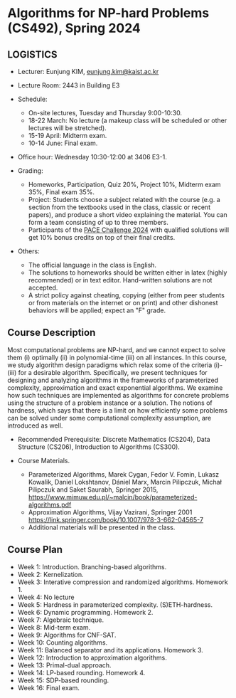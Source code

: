 Algorithms for NP-hard Problems (CS492), Spring 2024
====================


LOGISTICS
---------------------
- Lecturer: Eunjung KIM, eunjung.kim@kaist.ac.kr

- Lecture Room: 2443 in Building E3
  
- Schedule: 
  - On-site lectures, Tuesday and Thursday 9:00-10:30.
  - 18-22 March: No lecture (a makeup class will be scheduled or other lectures will be stretched).
  - 15-19 April: Midterm exam.
  - 10-14 June: Final exam.
     
- Office hour: Wednesday 10:30-12:00 at 3406 E3-1.

- Grading: 
  - Homeworks, Participation, Quiz 20%, Project 10%, Midterm exam 35%, Final exam 35%.
  - Project: Students choose a subject related with the course (e.g. a section from the textbooks used in the class, classic or recent papers), and produce a short video explaining the material. You can form a team consisting of up to three members.
  - Participants of the [PACE Challenge 2024](https://pacechallenge.org/2024/) with qualified solutions will get 10% bonus credits on top of their final credits.
  
 
- Others:
  - The official language in the class is English. 
  - The solutions to homeworks should be written either in latex (highly recommended) or in text editor. Hand-written solutions are not accepted.
  - A strict policy against cheating, copying (either from peer students or from materials on the internet or on print) and other dishonest behaviors will be applied; expect an "F" grade. 


Course Description
-------------------
Most computational problems are NP-hard, and we cannot expect to solve them (i) optimally (ii) in polynomial-time (iii) on all instances. In this course, we study algorithm design paradigms which relax some of the criteria (i)-(iii) for a desirable algorithm. Specifically, we present techniques for designing and analyzing algorithms in the frameworks of parameterized complexity, approximation and exact exponential algorithms. We examine how such techniques are implemented as algorithms for concrete problems using the structure of a problem instance or a solution. The notions of hardness, which says that there is a limit on how efficiently some problems can be solved under some computational complexity assumption, are introduced as well.

- Recommended Prerequisite: 
Discrete Mathematics (CS204), Data Structure (CS206), Introduction to Algorithms (CS300).

- Course Materials.
  - Parameterized Algorithms, Marek Cygan, Fedor V. Fomin, Lukasz Kowalik, Daniel Lokshtanov, Dániel Marx, Marcin Pilipczuk, Michał Pilipczuk and Saket Saurabh, Springer 2015, https://www.mimuw.edu.pl/~malcin/book/parameterized-algorithms.pdf
  - Approximation Algorithms, Vijay Vazirani, Springer 2001 https://link.springer.com/book/10.1007/978-3-662-04565-7
  - Additional materials will be presented in the class.

 
Course Plan
------------
- Week 1: Introduction. Branching-based algorithms.
- Week 2: Kernelization.
- Week 3: Interative compression and randomized algorithms. Homework 1.
- Week 4: No lecture 
- Week 5: Hardness in parameterized complexity. (S)ETH-hardness. 
- Week 6: Dynamic programming. Homework 2.
- Week 7: Algebraic technique.
- Week 8: Mid-term exam.
- Week 9: Algorithms for CNF-SAT.
- Week 10: Counting algorithms.
- Week 11: Balanced separator and its applications. Homework 3.
- Week 12: Introduction to approximation algorithms.
- Week 13: Primal-dual approach.
- Week 14: LP-based rounding. Homework 4.
- Week 15: SDP-based rounding.
- Week 16: Final exam.


